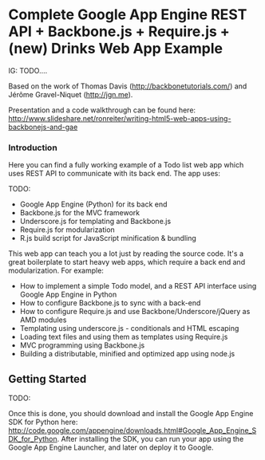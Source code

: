 Complete Google App Engine REST API + Backbone.js + Require.js + (new) Drinks Web App Example
===========================================================================================


IG: TODO....


Based on the work of Thomas Davis (http://backbonetutorials.com/) and Jérôme Gravel-Niquet (http://jgn.me).

Presentation and a code walkthrough can be found here: http://www.slideshare.net/ronreiter/writing-html5-web-apps-using-backbonejs-and-gae

### Introduction

Here you can find a fully working example of a Todo list web app which uses REST API to communicate with its back end. The app uses:

TODO: 
* Google App Engine (Python) for its back end
* Backbone.js for the MVC framework
* Underscore.js for templating and Backbone.js
* Require.js for modularization
* R.js build script for JavaScript minification & bundling

This web app can teach you a lot just by reading the source code. It's a great boilerplate to start heavy web apps, which require a back end and modularization. For example:

* How to implement a simple Todo model, and a REST API interface using Google App Engine in Python
* How to configure Backbone.js to sync with a back-end
* How to configure Require.js and use Backbone/Underscore/jQuery as AMD modules
* Templating using underscore.js - conditionals and HTML escaping
* Loading text files and using them as templates using Require.js
* MVC programming using Backbone.js
* Building a distributable, minified and optimized app using node.js

Getting Started
---------------
TODO:

Once this is done, you should download and install the Google App Engine SDK for Python here: http://code.google.com/appengine/downloads.html#Google_App_Engine_SDK_for_Python. After installing the SDK, you can run your app using the Google App Engine Launcher, and later on deploy it to Google.


